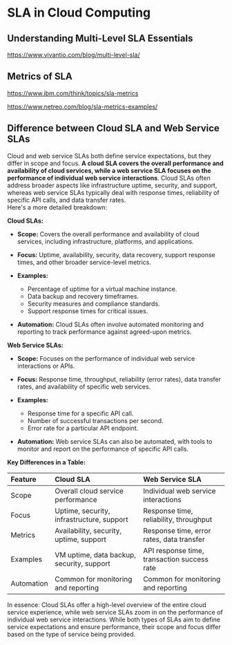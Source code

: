 # SLA in Cloud Computing

## Understanding Multi-Level SLA Essentials
https://www.vivantio.com/blog/multi-level-sla/

## Metrics of SLA
https://www.ibm.com/think/topics/sla-metrics

https://www.netreo.com/blog/sla-metrics-examples/

## Difference between Cloud SLA and Web Service SLAs

Cloud and web service SLAs both define service expectations, but they differ in scope and focus. **A cloud SLA covers the overall performance and availability of cloud services, while a web service SLA focuses on the performance of individual web service interactions**. Cloud SLAs often address broader aspects like infrastructure uptime, security, and support, whereas web service SLAs typically deal with response times, reliability of specific API calls, and data transfer rates.   
Here's a more detailed breakdown:

**Cloud SLAs:**

* **Scope:** Covers the overall performance and availability of cloud services, including infrastructure, platforms, and applications.  
* **Focus:** Uptime, availability, security, data recovery, support response times, and other broader service-level metrics.   
* **Examples:**  
  * Percentage of uptime for a virtual machine instance.   
  * Data backup and recovery timeframes.  
  * Security measures and compliance standards.  
  * Support response times for critical issues.

* **Automation:** Cloud SLAs often involve automated monitoring and reporting to track performance against agreed-upon metrics. 

**Web Service SLAs:**

* **Scope:** Focuses on the performance of individual web service interactions or APIs.  
* **Focus:** Response time, throughput, reliability (error rates), data transfer rates, and availability of specific web services.  
* **Examples:**  
  * Response time for a specific API call.  
  * Number of successful transactions per second.  
  * Error rate for a particular API endpoint.

* **Automation:** Web service SLAs can also be automated, with tools to monitor and report on the performance of specific API calls.

**Key Differences in a Table:**

| Feature | Cloud SLA | Web Service SLA |
| :---- | :---- | :---- |
| Scope | Overall cloud service performance | Individual web service interactions |
| Focus | Uptime, security, infrastructure, support | Response time, reliability, throughput |
| Metrics | Availability, security, uptime, support | Response time, error rates, data transfer |
| Examples | VM uptime, data backup, security, support | API response time, transaction success rate |
| Automation | Common for monitoring and reporting | Common for monitoring and reporting |

In essence: Cloud SLAs offer a high-level overview of the entire cloud service experience, while web service SLAs zoom in on the performance of individual web service interactions. While both types of SLAs aim to define service expectations and ensure performance, their scope and focus differ based on the type of service being provided.

